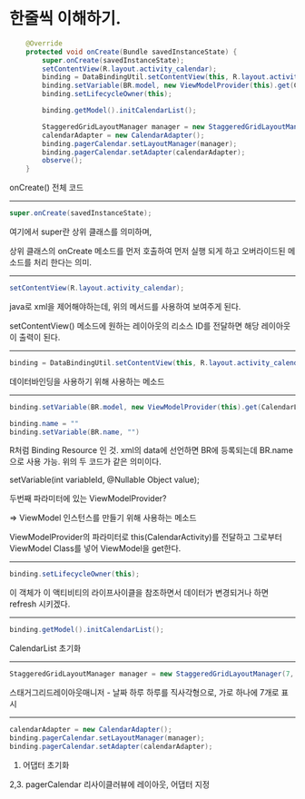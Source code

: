 # 한줄씩 이해하기.
```java
    @Override
    protected void onCreate(Bundle savedInstanceState) {
        super.onCreate(savedInstanceState);
        setContentView(R.layout.activity_calendar);
        binding = DataBindingUtil.setContentView(this, R.layout.activity_calendar);
        binding.setVariable(BR.model, new ViewModelProvider(this).get(CalendarListViewModel.class));
        binding.setLifecycleOwner(this);

        binding.getModel().initCalendarList();

        StaggeredGridLayoutManager manager = new StaggeredGridLayoutManager(7, StaggeredGridLayoutManager.VERTICAL);
        calendarAdapter = new CalendarAdapter();
        binding.pagerCalendar.setLayoutManager(manager);
        binding.pagerCalendar.setAdapter(calendarAdapter);
        observe();
    }
```
onCreate() 전체 코드
<hr>

```java
super.onCreate(savedInstanceState);
```
여기에서 super란 상위 클래스를 의미하며, 

상위 클래스의 onCreate 메소드를 먼저 호출하여 먼저 실행 되게 하고 오버라이드된 메소드를 처리 한다는 의미.
<hr>

```java
setContentView(R.layout.activity_calendar);
```
java로 xml을 제어해야하는데, 위의 메서드를 사용하여 보여주게 된다.

setContentView() 메소드에 원하는 레이아웃의 리소스 ID를 전달하면 해당 레이아웃이 출력이 된다.
<hr>

```java
binding = DataBindingUtil.setContentView(this, R.layout.activity_calendar);
```

데이터바인딩을 사용하기 위해 사용하는 메소드

<hr>

```java
binding.setVariable(BR.model, new ViewModelProvider(this).get(CalendarListViewModel.class));

binding.name = ""
binding.setVariable(BR.name, "")
```
R처럼 Binding Resource 인 것. xml의 data에 선언하면 BR에 등록되는데 BR.name으로 사용 가능. 위의 두 코드가 같은 의미이다.


setVariable(int variableId, @Nullable Object value);

두번째 파라미터에 있는 ViewModelProvider?

=> ViewModel 인스턴스를 만들기 위해 사용하는 메소드

ViewModelProvider의 파라미터로 this(CalendarActivity)를 전달하고 그로부터 ViewModel Class를 넣어 ViewModel을 get한다.

<hr>

```java
binding.setLifecycleOwner(this);
```

이 객체가 이 액티비티의 라이프사이클을 참조하면서 데이터가 변경되거나 하면 refresh 시키겠다.

<hr>

```java
binding.getModel().initCalendarList();
```

CalendarList 초기화

<hr>

```java
StaggeredGridLayoutManager manager = new StaggeredGridLayoutManager(7, StaggeredGridLayoutManager.VERTICAL);
```

스태거그리드레이아웃매니저 - 날짜 하루 하루를 직사각형으로, 가로 하나에 7개로 표시

<hr>

```java
calendarAdapter = new CalendarAdapter();
binding.pagerCalendar.setLayoutManager(manager);
binding.pagerCalendar.setAdapter(calendarAdapter);
```

1. 어댑터 초기화

2,3. pagerCalendar 리사이클러뷰에 레이아웃, 어댑터 지정
